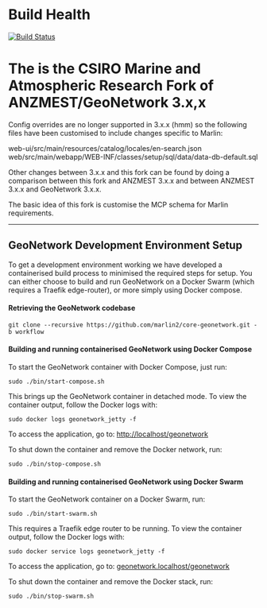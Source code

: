 # Build Health

[![Build Status](https://travis-ci.org/marlin2/core-geonetwork.svg?branch=develop)](https://travis-ci.org/marlin2/core-geonetwork)

# The is the CSIRO Marine and Atmospheric Research Fork of ANZMEST/GeoNetwork 3.x,x

Config overrides are no longer supported in 3.x.x (hmm) so the following files have been customised to include 
changes specific to Marlin:

web-ui/src/main/resources/catalog/locales/en-search.json 
web/src/main/webapp/WEB-INF/classes/setup/sql/data/data-db-default.sql

Other changes between 3.x.x and this fork can be found by doing a comparison between this fork and ANZMEST 3.x.x and between ANZMEST 3.x.x and GeoNetwork 3.x.x.

The basic idea of this fork is customise the MCP schema for Marlin requirements.

---

## GeoNetwork Development Environment Setup

To get a development environment working we have developed a containerised build process to minimised the required steps for setup. You can either choose to build and run GeoNetwork on a Docker Swarm (which requires a Traefik edge-router), or more simply using Docker compose.

#### Retrieving the GeoNetwork codebase

```shell script
git clone --recursive https://github.com/marlin2/core-geonetwork.git -b workflow
```

#### Building and running containerised GeoNetwork using Docker Compose

To start the GeoNetwork container with Docker Compose, just run:

```shell script
sudo ./bin/start-compose.sh
```

This brings up the GeoNetwork container in detached mode. To view the container output, follow the Docker logs with:

```shell script
sudo docker logs geonetwork_jetty -f
```

To access the application, go to: [http://localhost/geonetwork](http://localhost/geonetwork)

To shut down the container and remove the Docker network, run:

```shell script
sudo ./bin/stop-compose.sh
```

#### Building and running containerised GeoNetwork using Docker Swarm

To start the GeoNetwork container on a Docker Swarm, run:

```shell script
sudo ./bin/start-swarm.sh
```

This requires a Traefik edge router to be running. To view the container output, follow the Docker logs with:

```shell script
sudo docker service logs geonetwork_jetty -f
```

To access the application, go to: [geonetwork.localhost/geonetwork](geonetwork.localhost/geonetwork)

To shut down the container and remove the Docker stack, run:

```shell script
sudo ./bin/stop-swarm.sh
```
